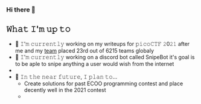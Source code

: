 ### Hi there 👋


## 𝚆𝚑𝚊𝚝 𝙸'𝚖 𝚞𝚙 𝚝𝚘
- 🔨 𝙸'𝚖 𝚌𝚞𝚛𝚛𝚎𝚗𝚝𝚕𝚢 working on my writeups for 𝚙𝚒𝚌𝚘𝙲𝚃𝙵 𝟸0𝟸𝟷 after me and my [team](https://github.com/Team-Cha0s) placed 23rd out of 6215 teams globaly
- 🔨 𝙸'𝚖 𝚌𝚞𝚛𝚛𝚎𝚗𝚝𝚕𝚢 working on a discord bot called SnipeBot it's goal is to be aple to snipe anything a user would wish from the internet
- 
- 🎯 𝙸𝚗 𝚝𝚑𝚎 𝚗𝚎𝚊𝚛 𝚏𝚞𝚝𝚞𝚛𝚎, 𝙸 𝚙𝚕𝚊𝚗 𝚝𝚘...
	- Create solutions for past ECOO programming contest and place decently well in the 2021 contest
	- 
